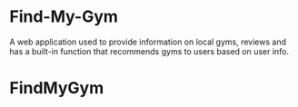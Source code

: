 # Find-My-Gym
A web application used to provide information on local gyms, reviews and has a built-in function that recommends gyms to users based on user info. 
# FindMyGym
